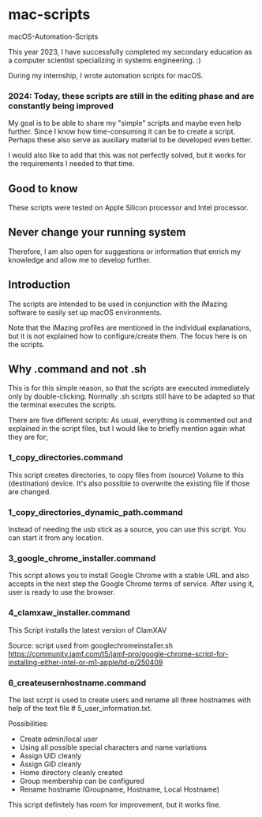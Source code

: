 # mac-scripts
macOS-Automation-Scripts

This year 2023, I have successfully completed my secondary education as a computer scientist specializing in systems engineering. :)

During my internship, I wrote automation scripts for macOS.
### 2024: Today, these scripts are still in the editing phase and are constantly being improved
My goal is to be able to share my "simple" scripts and maybe even help further. Since I know how time-consuming it can be to create a script.
Perhaps these also serve as auxiliary material to be developed even better.

I would also like to add that this was not perfectly solved, but it works for the requirements I needed to that time.

## Good to know
These scripts were tested on Apple Silicon processor and Intel processor.

## Never change your running system
Therefore, I am also open for suggestions or information that enrich my knowledge and allow me to develop further.

## Introduction
The scripts are intended to be used in conjunction with the iMazing software to easily set up macOS environments. 

Note that the iMazing profiles are mentioned in the individual explanations, but it is not explained how to configure/create them.
The focus here is on the scripts.

## Why .command and not .sh
This is for this simple reason, so that the scripts are executed immediately only by double-clicking. 
Normally .sh scripts still have to be adapted so that the terminal executes the scripts.

There are five different scripts:
As usual, everything is commented out and explained in the script files, but I would like to briefly mention again what they are for;

### 1_copy_directories.command
This script creates directories, to copy files from (source) Volume to this (destination) device.
It's also possible to overwrite the existing file if those are changed.

### 1_copy_directories_dynamic_path.command
Instead of needing the usb stick as a source, you can use this script. 
You can start it from any location.

### 3_google_chrome_installer.command
This script allows you to install Google Chrome with a stable URL and also accepts in the next step the Google Chrome terms of service.
After using it, user is ready to use the browser.

### 4_clamxaw_installer.command
This Script installs the latest version of ClamXAV

Source: script used from googlechromeinstaller.sh https://community.jamf.com/t5/jamf-pro/google-chrome-script-for-installing-either-intel-or-m1-apple/td-p/250409

### 6_createusernhostname.command
The last scrpt is used to create users and rename all three hostnames with help of the text file # 5_user_information.txt.

Possibilities:
- Create admin/local user
- Using all possible special characters and name variations
- Assign UID cleanly
- Assign GID cleanly
- Home directory cleanly created
- Group membership can be configured
- Rename hostname (Groupname, Hostname, Local Hostname)

This script definitely has room for improvement, but it works fine.
